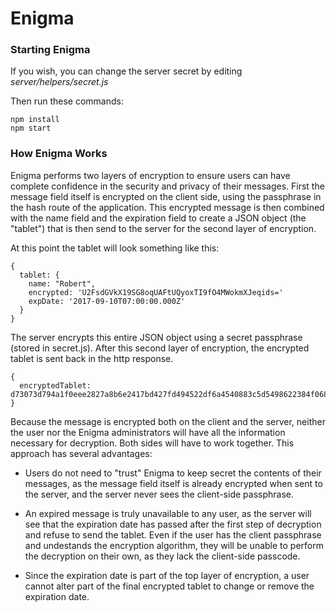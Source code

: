 # Enigma

### Starting Enigma
If you wish, you can change the server secret by editing _server/helpers/secret.js_

Then run these commands:
````
npm install
npm start
````

### How Enigma Works

Enigma performs two layers of encryption to ensure users can have complete confidence in the security and privacy of their messages. First the message field itself is encrypted on the client side, using the passphrase in the hash route of the application. This encrypted message is then combined with the name field and the expiration field to create a JSON object (the "tablet") that is then send to the server for the second layer of encryption.

At this point the tablet will look something like this:
```
{
  tablet: {
    name: "Robert",
    encrypted: 'U2FsdGVkX19SG8oqUAFtUQyoxTI9fO4MWokmXJeqids='
    expDate: '2017-09-10T07:00:00.000Z'
  }
}
```

The server encrypts this entire JSON object using a secret passphrase (stored in secret.js). After this second layer of encryption, the encrypted tablet is sent back in the http response.

```
{
  encryptedTablet: d73073d794a1f0eee2827a8b6e2417bd427fd494522df6a4540883c5d5498622384f06839444f9abdf73f04eb4f32284dcb01b6b785abc74a48d1a848c94bb6a58c3901cd0d8f19fdd257d41ab06cfeee4e8dcc63c1603cd711f7f6465c309138ddb805fbb022de71e1a9b2238e80107b5
}
```

Because the message is encrypted both on the client and the server, neither the user nor the Enigma administrators will have all the information necessary for decryption. Both sides will have to work together. This approach has several advantages:

* Users do not need to "trust" Enigma to keep secret the contents of their messages, as the message field itself is already encrypted when sent to the server, and the server never sees the client-side passphrase.

* An expired message is truly unavailable to any user, as the server will see that the expiration date has passed after the first step of decryption and refuse to send the tablet. Even if the user has the client passphrase and undestands the encryption algorithm, they will be unable to perform the decryption on their own, as they lack the client-side passcode.

* Since the expiration date is part of the top layer of encryption, a user cannot alter part of the final encrypted tablet to change or remove the expiration date.

